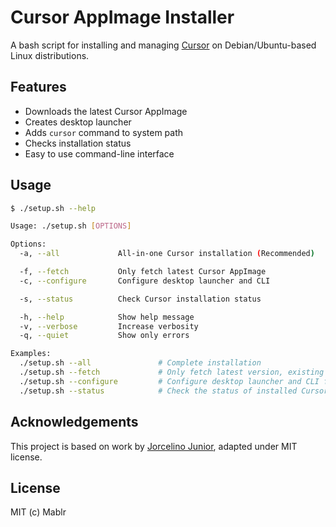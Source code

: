 # Cursor AppImage Installer

A bash script for installing and managing [Cursor](https://cursor.sh/) on Debian/Ubuntu-based Linux distributions.

## Features

- Downloads the latest Cursor AppImage
- Creates desktop launcher
- Adds `cursor` command to system path
- Checks installation status
- Easy to use command-line interface

## Usage

```bash
$ ./setup.sh --help

Usage: ./setup.sh [OPTIONS]

Options:
  -a, --all             All-in-one Cursor installation (Recommended)

  -f, --fetch           Only fetch latest Cursor AppImage 
  -c, --configure       Configure desktop launcher and CLI

  -s, --status          Check Cursor installation status

  -h, --help            Show help message
  -v, --verbose         Increase verbosity
  -q, --quiet           Show only errors

Examples:
  ./setup.sh --all               # Complete installation
  ./setup.sh --fetch             # Only fetch latest version, existing configuration will be preserved
  ./setup.sh --configure         # Configure desktop launcher and CLI for latest downloaded version
  ./setup.sh --status            # Check the status of installed Cursor version
```

## Acknowledgements

This project is based on work by [Jorcelino Junior](https://github.com/jorcelinojunior/cursor-setup-wizard/), adapted under MIT license.

## License

MIT (c) Mablr
